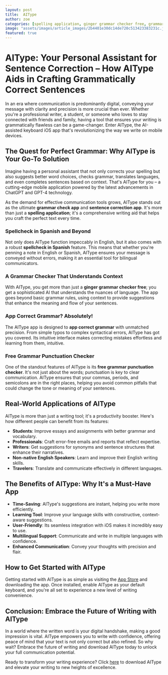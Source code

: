 ```yaml
---
layout: post
title:  AIType
author: zoe
categories: [spelling application, ginger grammar checker free, grammar check app, sentence correction app, app correct grammar, free grammar punctuation checker, spellcheck in spanish]
image: "assets/images/article_images/2b4401e30dc14de720c513423383231c.jpg"
featured: true
---
```


# AIType: Your Personal Assistant for Sentence Correction – How AIType Aids in Crafting Grammatically Correct Sentences

In an era where communication is predominantly digital, conveying your message with clarity and precision is more crucial than ever. Whether you're a professional writer, a student, or someone who loves to stay connected with friends and family, having a tool that ensures your writing is grammatically flawless can be a game-changer. Enter AIType, the AI-assisted keyboard iOS app that's revolutionizing the way we write on mobile devices.

## The Quest for Perfect Grammar: Why AIType is Your Go-To Solution

Imagine having a personal assistant that not only corrects your spelling but also suggests better word choices, checks grammar, translates languages, and even completes sentences based on context. That's AIType for you – a cutting-edge mobile application powered by the latest advancements in ChatGPT and GPT-4 technology. 

As the demand for effective communication tools grows, AIType stands out as the ultimate **grammar check app** and **sentence correction app**. It's more than just a **spelling application**; it's a comprehensive writing aid that helps you craft the perfect text every time.

### Spellcheck in Spanish and Beyond

Not only does AIType function impeccably in English, but it also comes with a robust **spellcheck in Spanish** feature. This means that whether you're penning a note in English or Spanish, AIType ensures your message is conveyed without errors, making it an essential tool for bilingual communicators.

### A Grammar Checker That Understands Context

With AIType, you get more than just a **ginger grammar checker free**; you get a sophisticated AI that understands the nuances of language. The app goes beyond basic grammar rules, using context to provide suggestions that enhance the meaning and flow of your sentences.

### App Correct Grammar? Absolutely!

The AIType app is designed to **app correct grammar** with unmatched precision. From simple typos to complex syntactical errors, AIType has got you covered. Its intuitive interface makes correcting mistakes effortless and learning from them, intuitive.

### Free Grammar Punctuation Checker

One of the standout features of AIType is its **free grammar punctuation checker**. It's not just about the words; punctuation is key to clear communication. AIType ensures that your commas, periods, and semicolons are in the right places, helping you avoid common pitfalls that could change the tone or meaning of your sentences.

## Real-World Applications of AIType

AIType is more than just a writing tool; it's a productivity booster. Here's how different people can benefit from its features:

- **Students**: Improve essays and assignments with better grammar and vocabulary.
- **Professionals**: Craft error-free emails and reports that reflect expertise.
- **Writers**: Get suggestions for synonyms and sentence structures that enhance their narratives.
- **Non-native English Speakers**: Learn and improve their English writing skills.
- **Travelers**: Translate and communicate effectively in different languages.

## The Benefits of AIType: Why It's a Must-Have App

- **Time-Saving**: AIType's suggestions are instant, helping you write more efficiently.
- **Learning Tool**: Improve your language skills with constructive, context-aware suggestions.
- **User-Friendly**: Its seamless integration with iOS makes it incredibly easy to use.
- **Multilingual Support**: Communicate and write in multiple languages with confidence.
- **Enhanced Communication**: Convey your thoughts with precision and flair.

## How to Get Started with AIType

Getting started with AIType is as simple as visiting the [App Store](https://apps.apple.com/us/app/aitype-grammar-check-keyboard/id6469163944) and downloading the app. Once installed, enable AIType as your default keyboard, and you're all set to experience a new level of writing convenience.

## Conclusion: Embrace the Future of Writing with AIType

In a world where the written word is your digital handshake, making a good impression is vital. AIType empowers you to write with confidence, offering peace of mind that your text is not only correct but also refined. So why wait? Embrace the future of writing and download AIType today to unlock your full communication potential.

Ready to transform your writing experience? Click [here](https://apps.apple.com/us/app/aitype-grammar-check-keyboard/id6469163944) to download AIType and elevate your writing to new heights of excellence.